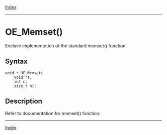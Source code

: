 [Index](index.md)

---
# OE_Memset()

Enclave implementation of the standard memset() function.

## Syntax

    void * OE_Memset(
        void *s,
        int c,
        size_t n);
## Description 

Refer to documentation for memset() function.

---
[Index](index.md)

